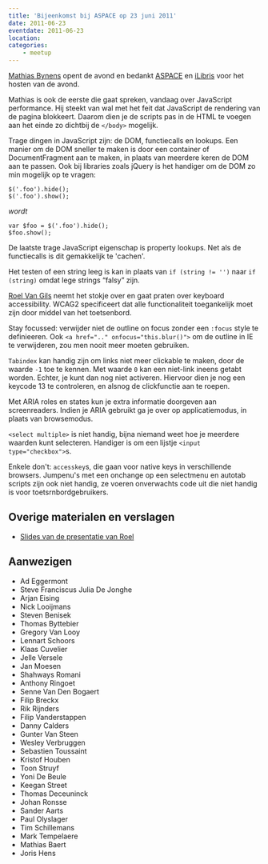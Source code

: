 ```yaml
---
title: 'Bijeenkomst bij ASPACE op 23 juni 2011'
date: 2011-06-23
eventdate: 2011-06-23
location:
categories:
    - meetup
---
```


[Mathias Bynens](https://mathiasbynens.be/) opent de avond en bedankt [ASPACE](http://aspace.be) en [iLibris](http://ilibris.be) voor het hosten van de avond.

Mathias is ook de eerste die gaat spreken, vandaag over JavaScript performance. Hij steekt van wal met het feit dat JavaScript de rendering van de pagina blokkeert. Daarom dien je de scripts pas in de HTML te voegen aan het einde zo dichtbij de `</body>` mogelijk.

Trage dingen in JavaScript zijn: de DOM, functiecalls en lookups. Een manier om de DOM sneller te maken is door een container of DocumentFragment aan te maken, in plaats van meerdere keren de DOM aan te passen. Ook bij libraries zoals jQuery is het handiger om de DOM zo min mogelijk op te vragen:

```
$('.foo').hide();
$('.foo').show();
```

_wordt_

```
var $foo = $('.foo').hide();
$foo.show();
```

De laatste trage JavaScript eigenschap is property lookups. Net als de functiecalls is dit gemakkelijk te 'cachen'.

Het testen of een string leeg is kan in plaats van `if (string != '')` naar `if (string)` omdat lege strings “falsy” zijn.

[Roel Van Gils](http://catchup.be/) neemt het stokje over en gaat praten over keyboard accessibility. WCAG2 specificeert dat alle functionaliteit toegankelijk moet zijn door middel van het toetsenbord.

Stay focussed: verwijder niet de outline on focus zonder een `:focus` style te definieeren. Ook `<a href=".." onfocus="this.blur()">` om de outline in IE te verwijderen, zou men nooit meer moeten gebruiken.

`Tabindex` kan handig zijn om links niet meer clickable te maken, door de waarde `-1` toe te kennen. Met waarde `0` kan een niet-link ineens getabt worden. Echter, je kunt dan nog niet activeren. Hiervoor dien je nog een keycode 13 te controleren, en alsnog de clickfunctie aan te roepen.

Met ARIA roles en states kun je extra informatie doorgeven aan screenreaders. Indien je ARIA gebruikt ga je over op applicatiemodus, in plaats van browsemodus.

`<select multiple>` is niet handig, bijna niemand weet hoe je meerdere waarden kunt selecteren. Handiger is om een lijstje `<input type="checkbox">`s.

Enkele don't: `accesskey`s, die gaan voor native keys in verschillende browsers. Jumpenu's met een onchange op een selectmenu en autotab scripts zijn ook niet handig, ze voeren onverwachts code uit die niet handig is voor toetsrnbordgebruikers.

## Overige materialen en verslagen

-   [Slides van de presentatie van Roel](http://www.slideshare.net/roelvangils/keyboard-accessibility-youve-been-doing-it-wrong-8410245)

## Aanwezigen

-   Ad Eggermont
-   Steve Franciscus Julia De Jonghe
-   Arjan Eising
-   Nick Looijmans
-   Steven Benisek
-   Thomas Byttebier
-   Gregory Van Looy
-   Lennart Schoors
-   Klaas Cuvelier
-   Jelle Versele
-   Jan Moesen
-   Shahways Romani
-   Anthony Ringoet
-   Senne Van Den Bogaert
-   Filip Breckx
-   Rik Rijnders
-   Filip Vanderstappen
-   Danny Calders
-   Gunter Van Steen
-   Wesley Verbruggen
-   Sebastien Toussaint
-   Kristof Houben
-   Toon Struyf
-   Yoni De Beule
-   Keegan Street
-   Thomas Deceuninck
-   Johan Ronsse
-   Sander Aarts
-   Paul Olyslager
-   Tim Schillemans
-   Mark Tempelaere
-   Mathias Baert
-   Joris Hens
